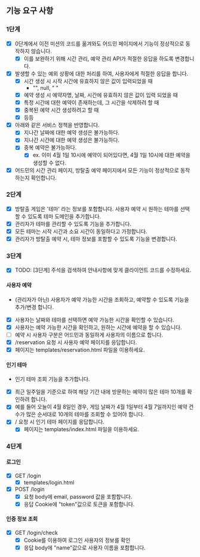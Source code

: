 ## 기능 요구 사항

### 1단계

- [x] 0단계에서 이전 미션의 코드를 옮겨와도 어드민 페이지에서 기능이 정상적으로 동작하지 않습니다.
    -[x] 이를 보완하기 위해 시간 관리, 예약 관리 API가 적절한 응답을 하도록 변경합니다.
-[x] 발생할 수 있는 예외 상황에 대한 처리를 하여, 사용자에게 적절한 응답을 합니다.
    -[x] 시간 생성 시 시작 시간에 유효하지 않은 값이 입력되었을 때
        - "", null, "   "
    -[x] 예약 생성 시 예약자명, 날짜, 시간에 유효하지 않은 값이 입력 되었을 때
    -[x] 특정 시간에 대한 예약이 존재하는데, 그 시간을 삭제하려 할 때
    -[x] 중복된 예약 시간 생성하려고 할 때
    -[x] 등등
-[x] 아래와 같은 서비스 정책을 반영합니다.
    -[x] 지나간 날짜에 대한 예약 생성은 불가능하다.
    -[x] 지나간 시간에 대한 예약 생성은 불가능하다.
    -[x] 중복 예약은 불가능하다.
        -[x] ex. 이미 4월 1일 10시에 예약이 되어있다면, 4월 1일 10시에 대한 예약을 생성할 수 없다.
-[x] 어드민의 시간 관리 페이지, 방탈출 예약 페이지에서 모든 기능이 정상적으로 동작하는지 확인합니다.

### 2단계

- [x] 방탈출 게임은 '테마' 라는 정보를 포함합니다. 사용자 예약 시 원하는 테마를 선택할 수 있도록 테마 도메인을 추가합니다.
- [x] 관리자가 테마를 관리할 수 있도록 기능을 추가합니다.
- [x] 모든 테마는 시작 시간과 소요 시간이 동일하다고 가정합니다.
- [x] 관리자가 방탈출 예약 시, 테마 정보를 포함할 수 있도록 기능을 변경합니다.

### 3단계

- [x] TODO: [3단계] 주석을 검색하여 안내사항에 맞게 클라이언트 코드를 수정하세요.

#### 사용자 예약

- (관리자가 아닌) 사용자가 예약 가능한 시간을 조회하고, 예약할 수 있도록 기능을 추가/변경 합니다.
- [x] 사용자는 날짜와 테마를 선택하면 예약 가능한 시간을 확인할 수 있습니다.
- [x] 사용자는 예약 가능한 시간을 확인하고, 원하는 시간에 예약을 할 수 있습니다.
- [ ] 예약 시 사용자 구분은 어드민과 동일하게 사용자의 이름으로 합니다.
- [x] /reservation 요청 시 사용자 예약 페이지를 응답합니다.
- [x] 페이지는 templates/reservation.html 파일을 이용하세요.

#### 인기 테마

- 인기 테마 조회 기능을 추가합니다.
- [x] 최근 일주일을 기준으로 하여 해당 기간 내에 방문하는 예약이 많은 테마 10개를 확인하려 합니다.
- [x] 예를 들어 오늘이 4월 8일인 경우, 게임 날짜가 4월 1일부터 4월 7일까지인 예약 건수가 많은 순서대로 10개의 테마를 조회할 수 있어야 합니다.
- [x] / 요청 시 인기 테마 페이지를 응답합니다.
    - [x] 페이지는 templates/index.html 파일을 이용하세요.

### 4단계

#### 로그인

- [x] GET /login
    - [x] templates/login.html
- [x] POST /login
    - [x] 요청 body에 email, password 값을 포함합니다.
    - [x] 응답 Cookie에 "token"값으로 토큰을 포함합니다.

#### 인증 정보 조회

- [x] GET /login/check
    - [x] Cookie를 이용하여 로그인 사용자의 정보를 확인
    - [x] 응답 body에 "name"값으로 사용자 이름을 포함합니다.
